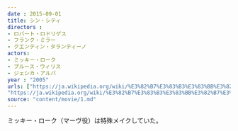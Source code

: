 ```yaml
---
date : 2015-09-01
title: シン・シティ
directors :
- ロバート・ロドリゲス
- フランク・ミラー
- クエンティン・タランティーノ
actors:
- ミッキー・ローク
- ブルース・ウィリス
- ジェシカ・アルバ
year : "2005"
urls: ["https://ja.wikipedia.org/wiki/%E3%82%B7%E3%83%B3%E3%83%BB%E3%82%B7%E3%83%86%E3%82%A3",
"https://ja.wikipedia.org/wiki/%E3%82%B7%E3%83%B3%E3%83%BB%E3%82%B7%E3%83%86%E3%82%A3_%E5%BE%A9%E8%AE%90%E3%81%AE%E5%A5%B3%E7%A5%9E" ]
source: "content/movie/1.md"
---
```


ミッキー・ローク（マーヴ役）は特殊メイクしていた。
